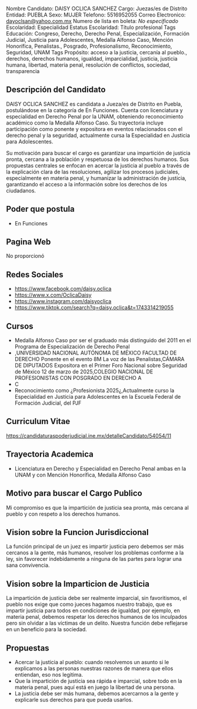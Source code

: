 Nombre Candidato: DAISY OCLICA SANCHEZ
Cargo: Juezas/es de Distrito
Entidad: PUEBLA
Sexo: MUJER
Telefono: 5516952055
Correo Electronico: dayoclsan@yahoo.com.mx
Numero de lista en boleta: *No especificado*
Escolaridad: Especialidad
Estatus Escolaridad: Título profesional
Tags Educación: Congreso, Derecho, Derecho Penal, Especialización, Formación Judicial, Justicia para Adolescentes, Medalla Alfonso Caso, Mención Honorífica, Penalistas., Posgrado, Profesionalismo, Reconocimiento, Seguridad, UNAM
Tags Propósito: acceso a la justicia, cercanía al pueblo., derechos, derechos humanos, igualdad, imparcialidad, justicia, justicia humana, libertad, materia penal, resolución de conflictos, sociedad, transparencia


## Descripción del Candidato 

DAISY OCLICA SANCHEZ es candidata a Jueza/es de Distrito en Puebla, postulándose en la categoría de En Funciones. Cuenta con licenciatura y especialidad en Derecho Penal por la UNAM, obteniendo reconocimiento académico como la Medalla Alfonso Caso. Su trayectoria incluye participación como ponente y expositora en eventos relacionados con el derecho penal y la seguridad, actualmente cursa la Especialidad en Justicia para Adolescentes.

Su motivación para buscar el cargo es garantizar una impartición de justicia pronta, cercana a la población y respetuosa de los derechos humanos. Sus propuestas centrales se enfocan en acercar la justicia al pueblo a través de la explicación clara de las resoluciones, agilizar los procesos judiciales, especialmente en materia penal, y humanizar la administración de justicia, garantizando el acceso a la información sobre los derechos de los ciudadanos.


## Poder que postula

- En Funciones


## Pagina Web

No proporcionó


## Redes Sociales

- https://www.facebook.com/daisy.oclica
- https://www.x.com/OclicaDaisy
- https://www.instagram.com/daisyoclica
- https://www.tiktok.com/search?q=daisy.oclica&t=1743314219055


## Cursos

- Medalla Alfonso Caso por ser el graduado más distinguido del 2011 en el Programa de Especialización de Derecho Penal
- ,UNIVERSIDAD NACIONAL AUTÓNOMA DE MÉXICO FACULTAD DE DERECHO Ponente en el evento 8M La voz de las Penalistas,CÁMARA DE DIPUTADOS Expositora en el Primer Foro Nacional sobre Seguridad de México 12 de marzo de 2025,COLEGIO NACIONAL DE PROFESIONISTAS CON POSGRADO EN DERECHO A
- C
- Reconocimiento como ¿Profesionista 2025¿,Actualmente curso la Especialidad en Justicia para Adolescentes en la Escuela Federal de Formación Judicial, del PJF


## Curriculum Vitae

https://candidaturaspoderjudicial.ine.mx/detalleCandidato/54054/11


## Trayectoria Academica

- Licenciatura en Derecho y Especialidad en Derecho Penal ambas en la UNAM y con Mención Honorífica, Medalla Alfonso Caso


## Motivo para buscar el Cargo Publico

Mi compromiso es que la impartición de justicia sea pronta, más cercana al pueblo y con respeto a los derechos humanos.


## Vision sobre la Funcion Jurisdiccional

La función principal de un juez es impartir justicia pero debemos ser más cercanos a la gente, más humanos, resolver los problemas conforme a la ley, sin favorecer indebidamente a ninguna de las partes para lograr una sana convivencia.


## Vision sobre la Imparticion de Justicia

La impartición de justicia debe ser realmente imparcial, sin favoritismos, el pueblo nos exige que como jueces hagamos nuestro trabajo, que es impartir justicia para todos en condiciones de igualdad, por ejemplo, en materia penal, debemos respetar los derechos humanos de los inculpados pero sin olvidar a las víctimas de un delito. Nuestra función debe reflejarse en un beneficio para la sociedad.


## Propuestas

- Acercar la justicia al pueblo: cuando resolvemos un asunto si le explicamos a las personas nuestras razones de manera que ellos entiendan, eso nos legitima.
- Que la impartición de justicia sea rápida e imparcial, sobre todo en la materia penal, pues aquí está en juego la libertad de una persona.
- La justicia debe ser más humana, debemos acercarnos a la gente y explicarle sus derechos para que pueda usarlos.

